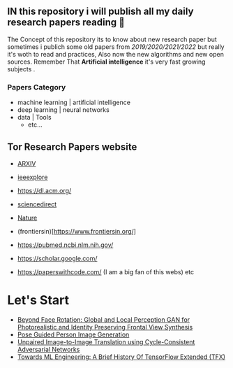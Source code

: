 
##  IN this repository i will publish all my daily research papers reading 📖 
The Concept of this repository its to know about new research paper but sometimes i publich some old papers from *2019/2020/2021/2022* but really it's woth to read and practices, Also now the new algorithms and new open sources.
Remember That **Artificial intelligence** it's very fast growing subjects .


### Papers Category 

- machine learning | artificial intelligence 
- deep learning | neural networks 
- data | Tools
     - etc...
## Tor Research Papers website

- [ARXIV](https://arxiv.org/)

- [ieeexplore](https://ieeexplore.ieee.org/Xplore/home.jsp)

- https://dl.acm.org/

- [sciencedirect](https://www.sciencedirect.com/) 

- [Nature](https://www.nature.com/srep/)

- (frontiersin)[https://www.frontiersin.org/]
  
- https://pubmed.ncbi.nlm.nih.gov/
  
- https://scholar.google.com/
  
- https://paperswithcode.com/ (I am a big fan of this webs)
etc 

# **Let's Start**
- [Beyond Face Rotation: Global and Local Perception GAN for Photorealistic and Identity Preserving Frontal View Synthesis](https://arxiv.org/abs/1704.04086)
- [Pose Guided Person Image Generation](https://arxiv.org/abs/1705.09368)
- [Unpaired Image-to-Image Translation using Cycle-Consistent Adversarial Networks](https://arxiv.org/abs/1703.10593)
- [Towards ML Engineering: A Brief History Of TensorFlow Extended (TFX)](https://arxiv.org/ftp/arxiv/papers/2010/2010.02013.pdf)
